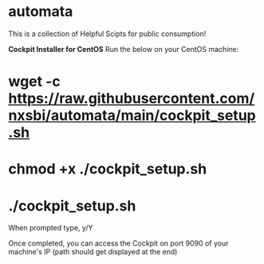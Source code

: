 # automata
This is a collection of Helpful Scipts for public consumption! 

**Cockpit Installer for CentOS**
Run the below on your CentOS machine:

# wget -c https://raw.githubusercontent.com/nxsbi/automata/main/cockpit_setup.sh
# chmod +x ./cockpit_setup.sh
# ./cockpit_setup.sh

When prompted type, y/Y <Enter>

Once completed, you can access the Cockpit on port 9090 of your machine's IP (path should get displayed at the end)
  
